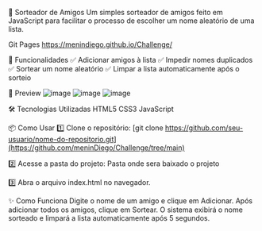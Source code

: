 🎉 Sorteador de Amigos
Um simples sorteador de amigos feito em JavaScript para facilitar o processo de escolher um nome aleatório de uma lista.

Git Pages
https://menindiego.github.io/Challenge/

🚀 Funcionalidades
✅ Adicionar amigos à lista
✅ Impedir nomes duplicados
✅ Sortear um nome aleatório
✅ Limpar a lista automaticamente após o sorteio

📸 Preview
![image](https://github.com/user-attachments/assets/6bb0e244-f5fc-47bf-b934-ec57b3d6daf8)
![image](https://github.com/user-attachments/assets/1d888482-e0bc-4edf-a065-0f4d9d7fd69b)
![image](https://github.com/user-attachments/assets/8df07274-18d5-41f8-b1e5-cf70280f5339)


🛠️ Tecnologias Utilizadas
HTML5
CSS3
JavaScript 


📦 Como Usar
1️⃣ Clone o repositório:
[git clone https://github.com/seu-usuario/nome-do-repositorio.git](https://github.com/meninDiego/Challenge/tree/main)


2️⃣ Acesse a pasta do projeto:
Pasta onde sera baixado o projeto


3️⃣ Abra o arquivo index.html no navegador.

✨ Como Funciona
Digite o nome de um amigo e clique em Adicionar.
Após adicionar todos os amigos, clique em Sortear.
O sistema exibirá o nome sorteado e limpará a lista automaticamente após 5 segundos.
